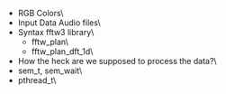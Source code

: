* RGB Colors\
* Input Data Audio files\
* Syntax fftw3 library\
    * fftw_plan\
    * fftw_plan_dft_1d\
* How the heck are we supposed to process the data?\
* sem_t, sem_wait\
* pthread_t\
